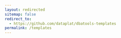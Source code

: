 ```yaml
---
layout: redirected
sitemap: false
redirect_to:
  - https://github.com/dataplat/dbatools-templates
permalink: /templates
---
```

